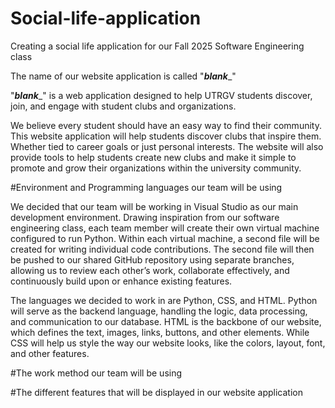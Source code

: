 # Social-life-application
Creating a social life application for our Fall 2025 Software Engineering class

The name of our website application is called "___blank____"

"___blank____" is a web application designed to help UTRGV students discover, join, and engage with student clubs and organizations. 

We believe every student should have an easy way to find their community. This website application will help students discover clubs that inspire them. Whether tied to career goals or just personal interests. The website will also provide tools to 
help students create new clubs and make it simple to promote and grow their organizations within the university community.


#Environment and Programming languages our team will be using 

We decided that our team will be working in Visual Studio as our main development environment. Drawing inspiration from our software engineering class, each team member will create their own virtual machine configured to run Python. Within each 
virtual machine, a second file will be created for writing individual code contributions. The second file will then be pushed to our shared GitHub repository using separate branches, allowing us to review each other’s work, collaborate effectively, 
and continuously build upon or enhance existing features.

The languages we decided to work in are Python, CSS, and HTML. Python will serve as the backend language, handling the logic, data processing, and communication to our database. HTML is the backbone of our website, which defines the text, images, 
links, buttons, and other elements. While CSS will help us style the way our website looks, like the colors, layout, font, and other features. 

#The work method our team will be using 






#The different features that will be displayed in our website application 




